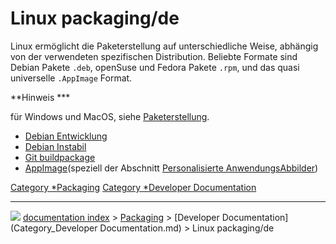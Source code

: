 # Linux packaging/de
Linux ermöglicht die Paketerstellung auf unterschiedliche Weise, abhängig von der verwendeten spezifischen Distribution. Beliebte Formate sind Debian Pakete `.deb`, openSuse und Fedora Pakete `.rpm`, und das quasi universelle `.AppImage` Format.


**Hinweis   ***

für Windows und MacOS, siehe [Paketerstellung](Packaging/de.md).

-   [Debian Entwicklung](Debian_development/de.md)
-   [Debian Instabil](Debian_Unstable/de.md)
-   [Git buildpackage](Git_buildpackage/de.md)
-   [AppImage](AppImage/de.md)(speziell der Abschnitt [Personalisierte AnwendungsAbbilder](AppImage/de#Personalisierte_AnwendungsAbbilder.md))




[Category   *Packaging](Category_Packaging.md) [Category   *Developer Documentation](Category_Developer_Documentation.md)



---
![](images/Right_arrow.png) [documentation index](../README.md) > [Packaging](Category_Packaging.md) > [Developer Documentation](Category_Developer Documentation.md) > Linux packaging/de
